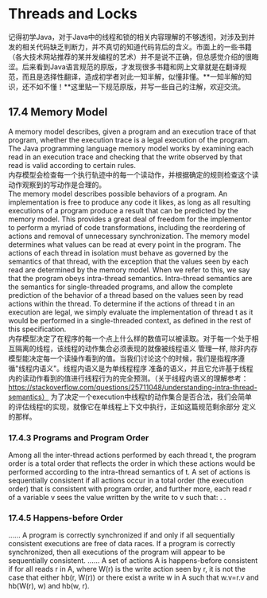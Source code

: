 # Threads and Locks
记得初学Java，对于Java中的线程和锁的相关内容理解的不够透彻，对涉及到并发的相关代码缺乏判断力，并不真切的知道代码背后的含义。市面上的一些书籍（各大技术网站推荐的某并发编程的艺术）并不是说不正确，但总感觉介绍的很晦涩。后来看到Java语言规范的原版，才发现很多书籍和网上文章就是在翻译规范，而且是选择性翻译，造成初学者对此一知半解，似懂非懂。**一知半解的知识，还不如不懂！**这里贴一下规范原版，并写一些自己的注解，欢迎交流。

## 17.4 Memory Model
A memory model describes, given a program and an execution trace of that program, whether the execution trace
is a legal execution of the program. The Java programming language memory model works by examining each read
in an execution trace and checking that the write observed by that read is valid according to certain rules.  
内存模型会检查每一个执行轨迹中的每一个读动作，并根据确定的规则检查这个读动作观察到的写动作是合理的。  
The memory model describes possible behaviors of a program. An implementation is free to produce any code it
likes, as long as all resulting executions of a program produce a result that can be predicted by the memory
model.
This provides a great deal of freedom for the implementor to perform a myriad of code transformations, including
the reordering of actions and removal of unnecessary synchronization.
The memory model determines what values can be read at every point in the program. The actions of each thread
in isolation must behave as governed by the semantics of that thread, with the exception that the values seen
by each read are determined by the memory model. When we refer to this, we say that the program obeys intra-thread
semantics. Intra-thread semantics are the semantics for single-threaded programs, and allow the complete prediction
of the behavior of a thread based on the values seen by read actions within the thread. To determine if the
actions of thread t in an execution are legal, we simply evaluate the implementation of thread t as it would
be performed in a single-threaded context, as defined in the rest of this specification.  
内存模型决定了在程序的每一个点上什么样的数值可以被读取。对于每一个处于相互隔离的线程，该线程的动作集合必须表现的就像被线程语义
管理一样, 除非内存模型能决定每一个读操作看到的值。当我们讨论这个的时候，我们是指程序遵循"线程内语义"。线程内语义是为单线程程序
准备的语义，并且它允许基于线程内的读动作看到的值进行线程行为的完全预测。（关于线程内语义的理解参考：https://stackoverflow.com/questions/25711048/understanding-intra-thread-semantics）
为了决定一个execution中线程t的动作集合是否合法，我们会简单的评估线程t的实现，就像它在单线程上下文中执行，正如这篇规范剩余部分
定义的那样。  

### 17.4.3 Programs and Program Order
Among all the inter-thread actions performed by each thread t, the program order is a total order that reflects
the order in which these actions would be performed according to the intra-thread semantics of t.
A set of actions is sequentially consistent if all actions occur in a total order (the execution order) that is
consistent with program order, and further more, each read r of a variable v sees the value written by the write
to v such that:
.
.
### 17.4.5 Happens-before Order
......
A program is correctly synchronized if and only if all sequentially consistent executions are free of data races.
If a program is correctly synchronized, then all executions of the program will appear to be sequentially consistent.
......
A set of actions A is happens-before consistent if for all reads r in A, where W(r) is the write action seen by
r, it is not the case that either hb(r, W(r)) or there exist a write w in A such that w.v=r.v and hb(W(r), w)
and hb(w, r).
